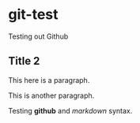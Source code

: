 # git-test
Testing out Github

## Title 2
This here is a paragraph.

This is another paragraph.

Testing **github** and *markdown* syntax.

